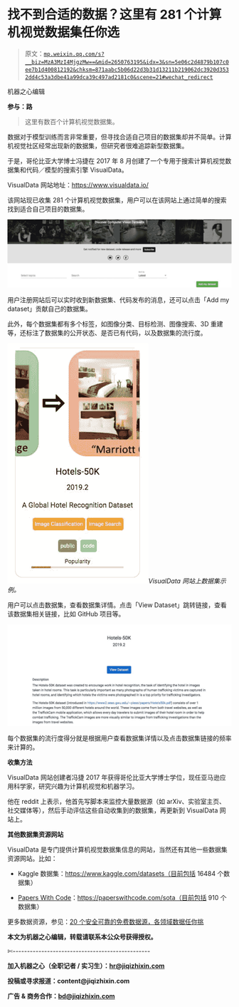 # 找不到合适的数据？这里有 281 个计算机视觉数据集任你选

> 原文：[`mp.weixin.qq.com/s?__biz=MzA3MzI4MjgzMw==&mid=2650763195&idx=3&sn=5e06c2d4879b107c0ee7b1d400812192&chksm=871aabc5b06d22d3b31d13211b219062dc3920d3532dd4c53a3dbe41a99dca39c497ad2181c0&scene=21#wechat_redirect`](http://mp.weixin.qq.com/s?__biz=MzA3MzI4MjgzMw==&mid=2650763195&idx=3&sn=5e06c2d4879b107c0ee7b1d400812192&chksm=871aabc5b06d22d3b31d13211b219062dc3920d3532dd4c53a3dbe41a99dca39c497ad2181c0&scene=21#wechat_redirect)

机器之心编辑

**参与：路**

> 这里有数百个计算机视觉数据集。

数据对于模型训练而言非常重要，但寻找合适自己项目的数据集却并不简单。计算机视觉社区经常出现新的数据集，但研究者很难追踪新型数据集。

于是，哥伦比亚大学博士冯捷在 2017 年 8 月创建了一个专用于搜索计算机视觉数据集和代码／模型的搜索引擎 VisualData。

VisualData 网站地址：https://www.visualdata.io/

该网站现已收集 281 个计算机视觉数据集，用户可以在该网站上通过简单的搜索找到适合自己项目的数据集。

![](img/25a5b95b1e337d0938cf1e9653d62828.jpg)

用户注册网站后可以实时收到新数据集、代码发布的消息，还可以点击「Add my dataset」贡献自己的数据集。

此外，每个数据集都有多个标签，如图像分类、目标检测、图像搜索、3D 重建等，还标注了数据集的公开状态、是否已有代码，以及数据集的流行度。

![](img/c0e8c1cef18ff969ab7ecbc08f012f97.jpg)*VisualData 网站上数据集示例。* 

用户可以点击数据集，查看数据集详情。点击「View Dataset」跳转链接，查看该数据集相关链接，比如 GitHub 项目等。

![](img/1098aa6c6bba0fa4e1a032ee4d4091d8.jpg)

每个数据集的流行度得分就是根据用户查看数据集详情以及点击数据集链接的频率来计算的。

**收集方法**

VisualData 网站创建者冯捷 2017 年获得哥伦比亚大学博士学位，现任亚马逊应用科学家，研究兴趣为计算机视觉和机器学习。

他在 reddit 上表示，他首先写脚本来监控大量数据源（如 arXiv、实验室主页、社交媒体等），然后手动评估这些自动收集到的数据集，再更新到 VisualData 网站上。

**其他数据集资源网站**

VisualData 是专门提供计算机视觉数据集信息的网站，当然还有其他一些数据集资源网站。比如：

*   Kaggle 数据集：https://www.kaggle.com/datasets（目前包括 16484 个数据集）

*   [Papers With Code](http://mp.weixin.qq.com/s?__biz=MzA3MzI4MjgzMw==&mid=2650756694&idx=1&sn=4d24091c015786a5321e8e8cb7691564&chksm=871a9228b06d1b3e4c1eacdcf33daafbce2753f4927d01e283d81332183c132411a9b000fa15&scene=21#wechat_redirect)：https://paperswithcode.com/sota（目前包括 910 个数据集）

更多数据资源，参见：[20 个安全可靠的免费数据源，各领域数据任你挑](http://mp.weixin.qq.com/s?__biz=MzA3MzI4MjgzMw==&mid=2650761726&idx=3&sn=9e59299bda1cc1bd4d7b81b7c00ed273&chksm=871aad80b06d24964a5b684ebeff6a0255e3984391c56f8ce561b4b7b6d5661b1e043a10291b&scene=21#wechat_redirect)

****本文为机器之心编辑，**转载请联系本公众号获得授权****。**

✄------------------------------------------------

**加入机器之心（全职记者 / 实习生）：hr@jiqizhixin.com**

**投稿或寻求报道：**content**@jiqizhixin.com**

**广告 & 商务合作：bd@jiqizhixin.com**